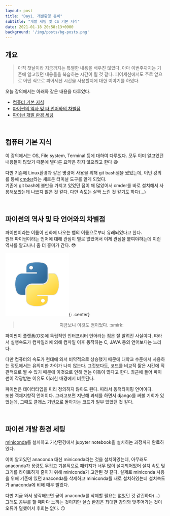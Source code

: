 ```yaml
---
layout: post
title: "Day1. 개발환경 준비"
subtitle: "개발 세팅 및 CS 기본 지식"
date: 2021-01-18 20:58:13+0900
background: '/img/posts/bg-posts.png'
---
```


## 개요 <!-- omit in toc -->
> 아직 첫날이라 지금까지는 특별한 내용을 배우진 않았다. 아마 이번주까지는 기존에 알고있던 내용들을 복습하는 시간이 될 것 같다. 
피어세션에서도 주로 앞으로 어떤 식으로 피어세션 시간을 사용할지에 대한 이야기를 하였다.

오늘 강의에서는 아래와 같은 내용을 다루었다.
- [컴퓨터 기본 지식](#컴퓨터-기본-지식)
- [파이썬의 역사 및 타 언어와의 차별점](#파이썬의-역사-및-타-언어와의-차별점)
- [파이썬 개발 환경 세팅](#파이썬-개발-환경-세팅)
  
    
<br/>

## 컴퓨터 기본 지식
이 강의에서는 OS, File system, Terminal 등에 대하여 다루었다.
모두 이미 알고있던 내용들이 많았기 때문에 별다른 요약은 하지 않으려고 한다 :sweat_smile:
  
다만 기존에 Linux환경과 같은 명령어 사용을 위해 git bash셸을 썼었는데, 이번 강의를 통해 <span class="link_button">[cmder](https://cmder.net/)</span>라는 새로운 터미널 도구를 알게 되었다.  
기존에 git bash에 불만을 가지고 있었던 점이 꽤 많았어서 cmder를 바로 설치해서 사용해보았는데 나쁘지 않은 것 같다. 다만 속도는 살짝 느린 것 같기도 하다(...)

<br/>

## 파이썬의 역사 및 타 언어와의 차별점
파이썬이라는 이름이 신화에 나오는 뱀의 이름으로부터 유래되었다고 한다.  
원래 파이썬이라는 언어에 대해 관심이 별로 없었어서 이제 관심을 붙여야하는데 이런 역사를 알고나니 좀 더 흥미가 간다. :flushed:  

![python](/img/posts/01.png){: .center} 
> <center> 지금보니 이것도 뱀이었다. :smirk: </center>

파이썬이 플랫폼(OS)에 독립적인 인터프리터 언어라는 점은 잘 알려진 사실이다. 따라서 실행속도가 컴파일러에 의해 컴파일 이후 동작하는 C, JAVA 등의 언어보다는 느리다.  

다만 컴퓨터의 속도가 현대에 와서 비약적으로 상승했기 때문에 대학교 수준에서 사용하는 정도에서는 유의미한 차이가 나지 않는다. 그것보다도, 코드를 비교적 짧은 시간에 직관적으로 짤 수 있기 때문에 이것으로 인해 얻는 이득이 많다고 한다. 최근에 들어 파이썬이 각광받는 이유도 이러한 배경에서 비롯된다.

  
파이썬은 데이터타입을 미리 정의하지 않아도 된다. 따라서 동적타이핑 언어이다.  
또한 객체지향적 언어이다. 그러고보면 지난해 과제를 하면서 django를 써볼 기회가 있었는데, 그때도 클래스 기반으로 돌아가는 코드가 일부 있었던 것 같다.

<br/>

## 파이썬 개발 환경 세팅
<span class="link_button">[miniconda](https://docs.conda.io/en/latest/miniconda.html)</span>를 설치하고 가상환경에서 jupyter notebook을 설치하는 과정까지 완료하였다.  

이미 알고있던 anaconda 대신 miniconda라는 것을 설치하였는데, 아무래도 anaconda가 용량도 무겁고 기본적으로 패키지가 너무 많이 설치되어있어 설치 속도 및 크기를 라이트하게 줄이기 위해 miniconda가 고안된 것 같다. 실제로 miniconda 사용을 위해 기존에 있던 anaconda를 삭제하고 miniconda를 새로 설치하였는데 설치속도가 anaconda에 비해 매우 빨랐다.  

다만 지금 와서 생각해보면 굳이 anaconda를 삭제할 필요는 없었던 것 같긴하다(...) 그래도 공부를 할 때마다 느끼는 것이지만 실습 환경은 최대한 강의와 맞추어가는 것이 오류가 덜했어서 후회는 없다. :smirk:  